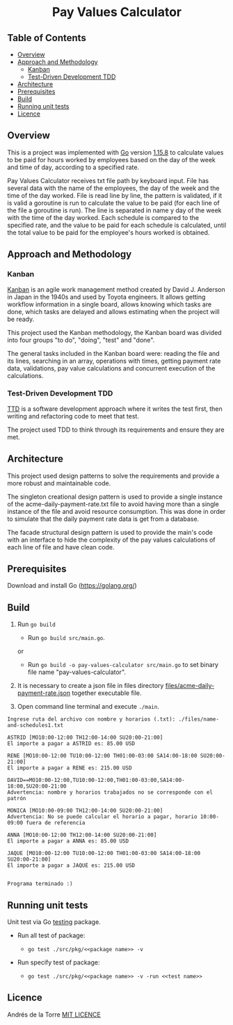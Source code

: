 <h1 align="center">Pay Values Calculator</h1>

## Table of Contents

- [Overview](#overview)
- [Approach and Methodology](#approach-and-methodology)
    - [Kanban](#kanban)
    - [Test-Driven Development TDD](#test-driven-development-tdd)
- [Architecture](#architecture)
- [Prerequisites](#prerequisites)
- [Build](#build)
- [Running unit tests](#running-unit-tests)
- [Licence](#licence)


## Overview

This is a project was implemented with [Go](https://golang.org/)
version [1.15.8](https://golang.org/dl/) to calculate values to be paid for hours worked
by employees based on the day of the week and time of day,
according to a specified rate.

Pay Values Calculator receives txt file path by keyboard input.
File has several data with the name of the employees, the day 
of the week and the time of the day worked.
File is read line by line, the pattern is validated, if it is
valid a goroutine is run to calculate the value to be paid 
(for each line of the file a goroutine is run).
The line is separated in name y day of the week with the time 
of the day worked. Each schedule is compared to the specified 
rate, and the value to be paid for each schedule is calculated, 
until the total value to be paid for the employee's hours worked
is obtained.

## Approach and Methodology

### Kanban

[Kanban](https://kanbanguides.org/) is an agile work management 
method created by David J. Anderson in Japan in the 1940s and 
used by Toyota engineers. It allows getting workflow information
in a single board, allows knowing which tasks are done, which 
tasks are delayed and allows estimating when the project will be
ready.

This project used the Kanban methodology, the Kanban board was 
divided into four groups "to do", "doing", "test" and "done".

The general tasks included in the Kanban board were: reading the file and its lines, 
searching in an array, operations with times, getting payment 
rate data, validations, pay value calculations and concurrent 
execution of the calculations.

### Test-Driven Development TDD
[TTD](http://agiledata.org/essays/tdd.html) is a software 
development approach where it writes the test first, then writing
and refactoring code to meet that test.

The project used TDD to think through its requirements and 
ensure they are met.

## Architecture

This project used design patterns to solve the requirements and 
provide a more robust and maintainable code.

The singleton creational design pattern is used to provide a 
single instance of the acme-daily-payment-rate.txt file to avoid 
having more than a single instance of the file and avoid resource
consumption. This was done in order to simulate that the daily 
payment rate data is get from a database.

The facade structural design pattern is used to provide the 
main's code with an interface to hide the complexity of the pay 
values calculations of each line of file and have clean code.

## Prerequisites

Download and install Go (https://golang.org/)

## Build

1. Run `go build`
  
    + Run `go build src/main.go`.
  
    or
    + Run `go build -o pay-values-calculator src/main.go`
      to set binary file name "pay-values-calculator".


2. It is necessary to create a json file in files directory
[files/acme-daily-payment-rate.json](https://github.com/AndresDLTZ/pay-values-calculator/blob/master/files/acme-daily-payment-rate.json)
together executable file.


3. Open command line terminal and execute `./main`.

```
Ingrese ruta del archivo con nombre y horarios (.txt): ./files/name-and-schedules1.txt

ASTRID [MO10:00-12:00 TH12:00-14:00 SU20:00-21:00]
El importe a pagar a ASTRID es: 85.00 USD

RENE [MO10:00-12:00 TU10:00-12:00 TH01:00-03:00 SA14:00-18:00 SU20:00-21:00]
El importe a pagar a RENE es: 215.00 USD

DAVID==MO10:00-12:00,TU10:00-12:00,TH01:00-03:00,SA14:00-18:00,SU20:00-21:00
Advertencia: nombre y horarios trabajados no se corresponde con el patrón

MONICA [MO10:00-09:00 TH12:00-14:00 SU20:00-21:00] 
Advertencia: No se puede calcular el horario a pagar, horario 10:00-09:00 fuera de referencia

ANNA [MO10:00-12:00 TH12:00-14:00 SU20:00-21:00]
El importe a pagar a ANNA es: 85.00 USD

JAQUE [MO10:00-12:00 TU10:00-12:00 TH01:00-03:00 SA14:00-18:00 SU20:00-21:00]
El importe a pagar a JAQUE es: 215.00 USD


Programa terminado :)
```

## Running unit tests

Unit test via Go [testing](https://golang.org/pkg/testing/) 
package. 

+ Run all test of package:
    + `go test ./src/pkg/<<package name>> -v`
    

+ Run specify test of package:
    + `go test ./src/pkg/<<package name>> -v -run <<test name>>`
  
## Licence

Andrés de la Torre
[MIT LICENCE](https://github.com/AndresDLTZ/pay-values-calculator/blob/master/LICENSE)